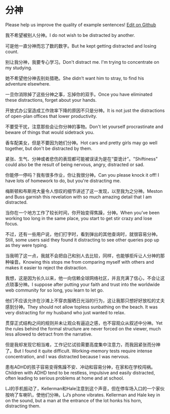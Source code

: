# 分神

Please help us improve the quality of example sentences! [Edit on Github](https://github.com/jiyushe/jiyu-example-sentence-source/blob/main/chinese/fenshen.md)

<p><span class="chinese">我不希望被别人分神。</span><span class="english">I do not wish to be distracted by another.</span></p>

<p><span class="chinese">可是他一直分神而忘了数的数字。</span><span class="english">But he kept getting distracted and losing count.</span></p>

<p><span class="chinese">别让我分神，我要专心学习。</span><span class="english">Don't distract me. I'm trying to concentrate on my studying.</span></p>

<p><span class="chinese">她不希望他分神去别处猎艳。</span><span class="english">She didn’t want him to stray, to find his adventure elsewhere.</span></p>

<p><span class="chinese">一旦你消除掉了这些分神之事，忘掉你的双手。</span><span class="english">Once you have eliminated these distractions, forget about your hands.</span></p>

<p><span class="chinese">开放式办公室造成工作效率下降的原因不只是分神。</span><span class="english">It is not just the distractions of open-plan offices that lower  productivity.</span></p>

<p><span class="chinese">不要受干扰，注意那些会让你分神的事物。</span><span class="english">Don't let yourself procrastinate and beware of things that would sidetrack you.</span></p>

<p><span class="chinese">香车配美女，但是不要因为她们分神。</span><span class="english">Hot cars and pretty girls may go well together, but don't be distracted by them.</span></p>

<p><span class="chinese">紧张、生气、分神或者悲伤的表现都可能被误读为是在“耍诡计”。</span><span class="english">"Shiftiness" could also be the result of being nervous, angry, distracted or sad.</span></p>

<p><span class="chinese">你能停一停吗？我有很多作业，你让我很分神。</span><span class="english">Can you please knock it off! I have lots of homework to do, but you're distracting me.</span></p>

<p><span class="chinese">梅斯顿和布斯用大量令人惊叹的细节讲述了这一发现，以至我为之分神。</span><span class="english">Meston and Buss garnish this revelation with so much amazing detail that I am distracted.</span></p>

<p><span class="chinese">当你在一个地方工作了较长时间，你开始变得焦躁，分神。</span><span class="english">When you’ve been working too long in the same place, you start to get stir crazy and lose focus.</span></p>

<p><span class="chinese">不过，还有一些用户说，他们打字时，看到弹出的其他查询时，就很容易分神。</span><span class="english">Still, some users said they found it distracting to see other queries pop up as they were typing.</span></p>

<p><span class="chinese">当我明了这一点，我就不会把自己和别人去比较，同样，也能够拒斥让人分神的那种噪音。</span><span class="english">Knowing this stops me from comparing myself with others and makes it easier to reject the distraction.</span></p>

<p><span class="chinese">我想，这是因为长久以来，他一向信赖全球网络社区，并且充满了信心，不会让这点琐事分神。</span><span class="english">I suppose after putting your faith and trust into the worldwide web community for so long, you learn to let go.</span></p>

<p><span class="chinese">他们不应该允许在沙滩上不穿衣服晒日光浴的行为，这让我那只想好好放松的丈夫感到分神。</span><span class="english">They should not allow topless sunbathing on the beach. It was very distracting for my husband who just wanted to relax.</span></p>

<p><span class="chinese">贯穿正式结构之间的规则并未让观众有逼迫之感，也不容观众从叙述中分神。</span><span class="english">Yet the rules behind the formal structure are never forced on the viewer, much less allowed to detract from the narrative.</span></p>

<p><span class="chinese">但是我却发现它相当难，工作记忆试验需要高度集中注意力，而我因紧张而分神了。</span><span class="english">But I found it quite difficult. Working-memory tests require intense concentration, and I was distracted because I was nervous.</span></p>

<p><span class="chinese">患有ADHD的孩子容易变得焦躁不安、冲动和容易分神，在家和在学校闯祸。</span><span class="english">Children with ADHD tend to be restless, impulsive and easily distracted, often leading to serious problems at home and at school.</span></p>

<p><span class="chinese">LJ的手机振动了，Kellerman和Hale注意到这个声音，但在停车场入口的一个家伙按响了车喇叭，使他们分神。</span><span class="english">LJ’s phone vibrates. Kellerman and Hale key in on the sound, but a man at the entrance of the lot honks his horn, distracting them.</span></p>

